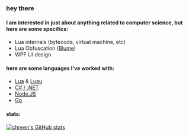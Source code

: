 ### hey there
#### I am interested in just about anything related to computer science, but here are some specifics:
* Lua internals (bytecode, virtual machine, etc)
* Lua Obfuscation ([Blume](https://github.com/Blume-Softworks))
* WPF UI design


#### here are some languages I've worked with:
* [Lua](https://www.lua.org/) & [Luau](https://luau-lang.org/)
* [C# / .NET](https://dotnet.microsoft.com/)
* [Node.JS](https://nodejs.org/en/)
* [Go](https://golang.org/)


#### stats:  
[![chreen's GitHub stats](https://github-readme-stats.vercel.app/api?username=chreen&count_private=true&hide=stars&show_icons=true&theme=tokyonight)](https://github.com/anuraghazra/github-readme-stats)
